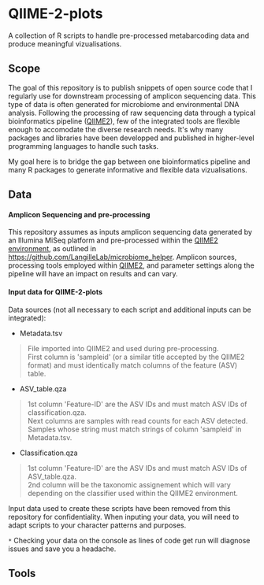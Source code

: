 # QIIME-2-plots
A collection of R scripts to handle pre-processed metabarcoding data and produce meaningful vizualisations.
<br>

## Scope
The goal of this repository is to publish snippets of open source code that I regularly use for downstream processing of amplicon sequencing data. This type of data is often generated for microbiome and environmental DNA analysis. Following the processing of raw sequencing data through a typical bioinformatics pipeline ([QIIME2](https://qiime2.org/)), few of the integrated tools are flexible enough to accomodate the diverse research needs. It's why many packages and libraries have been developped and published in higher-level programming languages to handle such tasks. 
<br>

My goal here is to bridge the gap between one bioinformatics pipeline and many R packages to generate informative and flexible data vizualisations. 
<br>

## Data
#### Amplicon Sequencing and pre-processing
This repository assumes as inputs amplicon sequencing data generated by an Illumina MiSeq platform and pre-processed within the [QIIME2 environment](https://qiime2.org/), as outlined in https://github.com/LangilleLab/microbiome_helper. Amplicon sources, processing tools employed within [QIIME2](https://qiime2.org/), and parameter settings along the pipeline will have an impact on results and can vary. 
<br>

#### Input data for QIIME-2-plots
Data sources (not all necessary to each script and additional inputs can be integrated):
* Metadata.tsv
> File imported into QIIME2 and used during pre-processing. <br>
> First column is 'sampleid' (or a similar title accepted by the QIIME2 format) and must identically match columns of the feature (ASV) table. <br>
* ASV_table.qza
> 1st column 'Feature-ID' are the ASV IDs and must match ASV IDs of classification.qza. <br>
> Next columns are samples with read counts for each ASV detected. <br>
> Samples whose string must match strings of column 'sampleid' in Metadata.tsv. <br>
* Classification.qza
> 1st column 'Feature-ID' are the ASV IDs and must match ASV IDs of ASV_table.qza. <br> 
> 2nd column will be the taxonomic assignement which will vary depending on the classifier used within the QIIME2 environment. <br>

Input data used to create these scripts have been removed from this repository for confidentiality. When inputing your data, you will need to adapt scripts to your character patterns and purposes. 

`*` Checking your data on the console as lines of code get run will diagnose issues and save you a headache. 
<br>

## Tools
